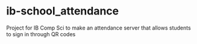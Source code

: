 # ib-school_attendance
Project for IB Comp Sci to make an attendance server that allows students to sign in through QR codes
